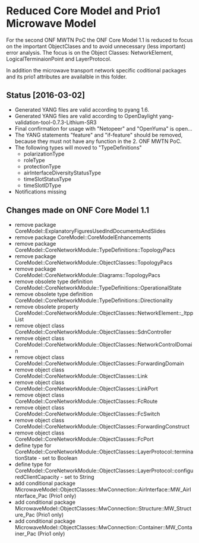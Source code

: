 # Reduced Core Model and Prio1 Microwave Model
For the second ONF MWTN PoC the ONF Core Model 1.1 is reduced to focus on the important ObjectClases and to avoid unnecessary (less important) error analysis.
The focus is on the Object Classes: NetworkElement, LogicalTerminaionPoint and LayerProtocol.

In addition the microwave transport network specific coditional packages and its prio1 attributes are availalble in this folder.

## Status [2016-03-02]
- Generated YANG files are valid according to pyang 1.6.
- Generated YANG files are valid according to OpenDaylight yang-validation-tool-0.7.3-Lithium-SR3
- Final confirmation for usage with "Netopeer" and "OpenYuma" is open...
- The YANG statements "feature" and "if-feature" should be removed, because they must not have any function in the 2. ONF MWTN PoC.
- The following types will moved to "TypeDefinitions"
  - polarizationType
  - roleType
  - protectionType
  - airInterfaceDiversityStatusType
  - timeSlotStatusType
  - timeSlotIDType
- Notifications missing

## Changes made on ONF Core Model 1.1
- remove package CoreModel::ExplanatoryFiguresUsedIndDocumentsAndSlides
- remove package CoreModel::CoreModelEnhancements
- remove package CoreModel::CoreNetworkModule::TypeDefinitions::TopologyPacs
- remove package CoreModel::CoreNetworkModule::ObjectClasses::TopologyPacs
- remove package CoreModel::CoreNetworkModule::Diagrams::TopologyPacs
- remove obsolete type definition CoreModel::CoreNetworkModule::TypeDefinitions::OperationalState
- remove obsolete type definition CoreModel::CoreNetworkModule::TypeDefinitions::Directionality
- remove obsolete property CoreModel::CoreNetworkModule::ObjectClasses::NetworkElement::_ltppList
- remove object class CoreModel::CoreNetworkModule::ObjectClasses::SdnController
- remove object class CoreModel::CoreNetworkModule::ObjectClasses::NetworkControlDomain
- remove object class CoreModel::CoreNetworkModule::ObjectClasses::ForwardingDomain
- remove object class CoreModel::CoreNetworkModule::ObjectClasses::Link
- remove object class CoreModel::CoreNetworkModule::ObjectClasses::LinkPort
- remove object class CoreModel::CoreNetworkModule::ObjectClasses::FcRoute
- remove object class CoreModel::CoreNetworkModule::ObjectClasses::FcSwitch
- remove object class CoreModel::CoreNetworkModule::ObjectClasses::ForwardingConstruct
- remove object class CoreModel::CoreNetworkModule::ObjectClasses::FcPort
- define type for CoreModel::CoreNetworkModule::ObjectClasses::LayerProtocol::terminationState - set to Boolean
- define type for CoreModel::CoreNetworkModule::ObjectClasses::LayerProtocol::configuredClientCapacity - set to String
- add conditional package MicrowaveModel::ObjectClasses::MwConnection::AirInterface::MW_AirInterface_Pac (Prio1 only)
- add conditional package MicrowaveModel::ObjectClasses::MwConnection::Structure::MW_Structure_Pac (Prio1 only)
- add conditional package MicrowaveModel::ObjectClasses::MwConnection::Container::MW_Container_Pac (Prio1 only)

